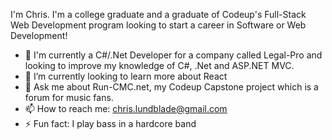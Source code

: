 I'm Chris. I'm a college graduate and a graduate of Codeup's Full-Stack Web Development program looking to start a career in Software or Web Development!

- 🔭 I'm currently a C#/.Net Developer for a company called Legal-Pro and looking to improve my knowledge of C#, .Net and ASP.NET MVC. 
- 🌱 I’m currently looking to learn more about React
- 💬 Ask me about Run-CMC.net, my Codeup Capstone project which is a forum for music fans.
- 📫 How to reach me: chris.lundblade@gmail.com 
- ⚡ Fun fact: I play bass in a hardcore band
